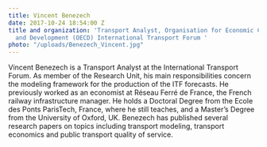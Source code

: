 ```yaml
---
title: Vincent Benezech
date: 2017-10-24 18:54:00 Z
title and organization: 'Transport Analyst, Organisation for Economic Co-operation
  and Development (OECD) International Transport Forum '
photo: "/uploads/Benezech_Vincent.jpg"
---
```


Vincent Benezech is a Transport Analyst at the International Transport Forum. As member of the Research Unit, his main responsibilities concern the modeling framework for the production of the ITF forecasts. He previously worked as an economist at Réseau Ferré de France, the French railway infrastructure manager. He holds a Doctoral Degree from the Ecole des Ponts ParisTech, France, where he still teaches, and a Master’s Degree from the University of Oxford, UK. Benezech has published several research papers on topics including transport modeling, transport economics and public transport quality of service.